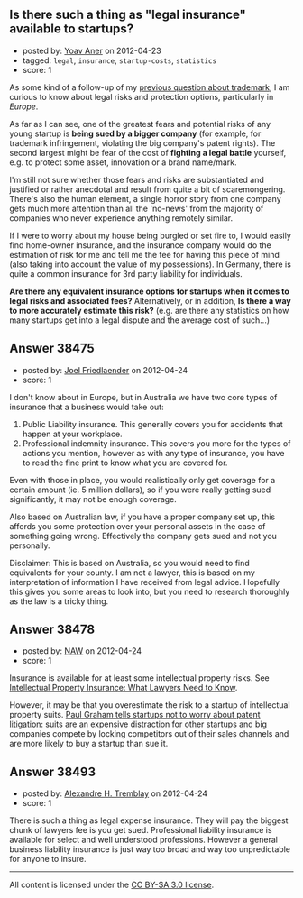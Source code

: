 ## Is there such a thing as "legal insurance" available to startups?

- posted by: [Yoav Aner](https://stackexchange.com/users/-1/17623-yoav-aner) on 2012-04-23
- tagged: `legal`, `insurance`, `startup-costs`, `statistics`
- score: 1

As some kind of a follow-up of my [previous question about trademark](http://answers.onstartups.com/q/38423/17623), I am curious to know about legal risks and protection options, particularly in *Europe*.

As far as I can see, one of the greatest fears and potential risks of any young startup is **being sued by a bigger company** (for example, for trademark infringement, violating the big company's patent rights). The second largest might be fear of the cost of **fighting a legal battle** yourself, e.g. to protect some asset, innovation or a brand name/mark.

I'm still not sure whether those fears and risks are substantiated and justified or rather anecdotal and result from quite a bit of scaremongering. There's also the human element, a single horror story from one company gets much more attention than all the 'no-news' from the majority of companies who never experience anything remotely similar.

If I were to worry about my house being burgled or set fire to, I would easily find home-owner insurance, and the insurance company would do the estimation of risk for me and tell me the fee for having this piece of mind (also taking into account the value of my possessions). In Germany, there is quite a common insurance for 3rd party liability for individuals.

**Are there any equivalent insurance options for startups when it comes to legal risks and associated fees?** Alternatively, or in addition, **Is there a way to more accurately estimate this risk?** (e.g. are there any statistics on how many startups get into a legal dispute and the average cost of such...)


## Answer 38475

- posted by: [Joel Friedlaender](https://stackexchange.com/users/-1/5543-joel-friedlaender) on 2012-04-24
- score: 1

I don't know about in Europe, but in Australia we have two core types of insurance that a business would take out:

 1. Public Liability insurance.  This generally covers you for accidents that happen at your workplace.
 2. Professional indemnity insurance.  This covers you more for the types of actions you mention, however as with any type of insurance, you have to read the fine print to know what you are covered for.

Even with those in place, you would realistically only get coverage for a certain amount (ie. 5 million dollars), so if you were really getting sued significantly, it may not be enough coverage.

Also based on Australian law, if you have a proper company set up, this affords you some protection over your personal assets in the case of something going wrong.  Effectively the company gets sued and not you personally.

Disclaimer: This is based on Australia, so you would need to find equivalents for your county.  I am not a lawyer, this is based on my interpretation of information I have received from legal advice.  Hopefully this gives you some areas to look into, but you need to research thoroughly as the law is a tricky thing.


## Answer 38478

- posted by: [NAW](https://stackexchange.com/users/-1/17556-naw) on 2012-04-24
- score: 1

<p>Insurance is available for at least some intellectual property risks.  See <a href="http://www.ipwatchdog.com/2011/03/27/intellectual-property-insurance-what-attorneys-need-to-know/id=15904/?utm_source=feedburner&amp;utm_medium=email&amp;utm_campaign=Feed%3a%20Ipwatchdog%20%28IPWatchdog.com%29" rel="nofollow">Intellectual Property Insurance:  What Lawyers Need to Know</a>.</p>

<p>However, it may be that you overestimate the risk to a startup of intellectual property suits.  <a href="http://www.paulgraham.com/softwarepatents.html" rel="nofollow">Paul Graham tells startups not to worry about patent litigation</a>:  suits are an expensive distraction for other startups and big companies compete by locking competitors out of their sales channels and are more likely to buy a startup than sue it.</p>



## Answer 38493

- posted by: [Alexandre H. Tremblay](https://stackexchange.com/users/-1/5820-alexandre-h-tremblay) on 2012-04-24
- score: 1

There is such a thing as legal expense insurance. They will pay the biggest chunk of lawyers fee is you get sued. Professional liability insurance is available for select and well understood professions. However a general business liability insurance is just way too broad and way too unpredictable for anyone to insure.



---

All content is licensed under the [CC BY-SA 3.0 license](https://creativecommons.org/licenses/by-sa/3.0/).
